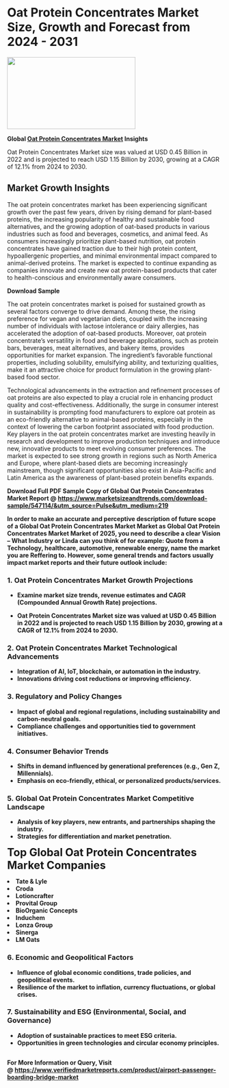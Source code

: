 <H1>Oat Protein Concentrates Market Size, Growth and Forecast from 2024 - 2031</H1><img class="aligncenter size-medium wp-image-584254" src="https://thirdeyenews.in/wp-content/uploads/2024/09/Global-Market-Research-300x168.jpeg" alt="" width="300" height="168" /><p><strong>Global&nbsp;<a href="https://www.marketsizeandtrends.com/download-sample/547114/&amp;utm_source=Pulse&amp;utm_medium=219">Oat Protein Concentrates Market</a> Insights</strong></p><p>Oat Protein Concentrates Market size was valued at USD 0.45 Billion in 2022 and is projected to reach USD 1.15 Billion by 2030, growing at a CAGR of 12.1% from 2024 to 2030.</p><p><h2>Market Growth Insights</h2> <p>The oat protein concentrates market has been experiencing significant growth over the past few years, driven by rising demand for plant-based proteins, the increasing popularity of healthy and sustainable food alternatives, and the growing adoption of oat-based products in various industries such as food and beverages, cosmetics, and animal feed. As consumers increasingly prioritize plant-based nutrition, oat protein concentrates have gained traction due to their high protein content, hypoallergenic properties, and minimal environmental impact compared to animal-derived proteins. The market is expected to continue expanding as companies innovate and create new oat protein-based products that cater to health-conscious and environmentally aware consumers.</p> <p><strong>Download Sample</strong></p> <p>The oat protein concentrates market is poised for sustained growth as several factors converge to drive demand. Among these, the rising preference for vegan and vegetarian diets, coupled with the increasing number of individuals with lactose intolerance or dairy allergies, has accelerated the adoption of oat-based products. Moreover, oat protein concentrate’s versatility in food and beverage applications, such as protein bars, beverages, meat alternatives, and bakery items, provides opportunities for market expansion. The ingredient’s favorable functional properties, including solubility, emulsifying ability, and texturizing qualities, make it an attractive choice for product formulation in the growing plant-based food sector.</p> <p>Technological advancements in the extraction and refinement processes of oat proteins are also expected to play a crucial role in enhancing product quality and cost-effectiveness. Additionally, the surge in consumer interest in sustainability is prompting food manufacturers to explore oat protein as an eco-friendly alternative to animal-based proteins, especially in the context of lowering the carbon footprint associated with food production. Key players in the oat protein concentrates market are investing heavily in research and development to improve production techniques and introduce new, innovative products to meet evolving consumer preferences. The market is expected to see strong growth in regions such as North America and Europe, where plant-based diets are becoming increasingly mainstream, though significant opportunities also exist in Asia-Pacific and Latin America as the awareness of plant-based protein benefits expands.</p> <p><strong></p><p><span class=""><strong>Download Full PDF Sample Copy of Global Oat Protein Concentrates Market Report</strong> @ <a href="https://www.marketsizeandtrends.com/download-sample/547114/&amp;utm_source=Pulse&amp;utm_medium=219" target="_blank">https://www.marketsizeandtrends.com/download-sample/547114/&amp;utm_source=Pulse&amp;utm_medium=219</a></span></p><p>In order to make an accurate and perceptive description of future scope of a Global&nbsp;Oat Protein Concentrates Market Market as Global&nbsp;Oat Protein Concentrates Market Market of 2025, you need to describe a clear Vision &ndash; What Industry or Linda can you think of for example: Quote from a Technology, healthcare, automotive, renewable energy, name the market you are Reffering to. However, some general trends and factors usually impact market reports and their future outlook include:</p><h3>1.&nbsp;<strong>Oat Protein Concentrates Market Growth Projections</strong></h3><ul><li>Examine market size trends, revenue estimates and CAGR (Compounded Annual Growth Rate) projections.</li><li><p>Oat Protein Concentrates Market size was valued at USD 0.45 Billion in 2022 and is projected to reach USD 1.15 Billion by 2030, growing at a CAGR of 12.1% from 2024 to 2030.</p></li></ul><h3>2.&nbsp;<strong>Oat Protein Concentrates Market Technological Advancements</strong></h3><ul><li>Integration of AI, IoT, blockchain, or automation in the industry.</li><li>Innovations driving cost reductions or improving efficiency.</li></ul><h3>3.&nbsp;<strong>Regulatory and Policy Changes</strong></h3><ul><li>Impact of global and regional regulations, including sustainability and carbon-neutral goals.</li><li>Compliance challenges and opportunities tied to government initiatives.</li></ul><h3>4.&nbsp;<strong>Consumer Behavior Trends</strong></h3><ul><li>Shifts in demand influenced by generational preferences (e.g., Gen Z, Millennials).</li><li>Emphasis on eco-friendly, ethical, or personalized products/services.</li></ul><h3>5.&nbsp;<strong>Global Oat Protein Concentrates Market Competitive Landscape</strong></h3><ul><li>Analysis of key players, new entrants, and partnerships shaping the industry.</li><li>Strategies for differentiation and market penetration.</li></ul><p data-pm-slice="1 1 []"><span style="color: inherit; font-family: inherit; font-size: 25px;">Top Global Oat Protein Concentrates Market Companies</span></p><div class="" data-test-id=""><p><li>Tate & Lyle</li><li> Croda</li><li> Lotioncrafter</li><li> Provital Group</li><li> BioOrganic Concepts</li><li> Induchem</li><li> Lonza Group</li><li> Sinerga</li><li> LM Oats</li></p></div><h3>6.&nbsp;<strong>Economic and Geopolitical Factors</strong></h3><ul><li>Influence of global economic conditions, trade policies, and geopolitical events.</li><li>Resilience of the market to inflation, currency fluctuations, or global crises.</li></ul><h3>7.&nbsp;<strong>Sustainability and ESG (Environmental, Social, and Governance)</strong></h3><ul><li>Adoption of sustainable practices to meet ESG criteria.</li><li>Opportunities in green technologies and circular economy principles.</li></ul><h2><strong style="font-size: 14px;">For More Information or Query, Visit @&nbsp;</strong><a style="background-color: #ffffff; font-size: 14px;" href="https://www.marketsizeandtrends.com/report/oat-protein-concentrates-market/" target="_blank">https://www.verifiedmarketreports.com/product/airport-passenger-boarding-bridge-market</a></h2>
